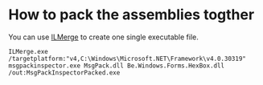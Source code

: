# How to pack the assemblies togther

You can use [ILMerge](https://www.microsoft.com/en-us/download/details.aspx?id=17630) to create one single executable file.

```
ILMerge.exe /targetplatform:"v4,C:\Windows\Microsoft.NET\Framework\v4.0.30319" msgpackinspector.exe MsgPack.dll Be.Windows.Forms.HexBox.dll /out:MsgPackInspectorPacked.exe
```
